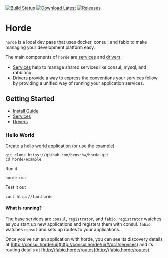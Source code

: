 [![Build Status](https://travis-ci.org/benschw/horde.svg?branch=master)](https://travis-ci.org/benschw/horde)
[![Download Latest](https://img.shields.io/badge/download-latest-blue.svg)](http://dl.fligl.io/artifacts/horde/horde_latest.gz)
[![Releases](https://img.shields.io/badge/download-release-blue.svg)](http://dl.fligl.io/#/horde)


# Horde

`horde` is a local dev paas that uses docker, consul, and fabio to make managing your development platform easy.

The main components of `horde` are [services](services.md) and [drivers](drivers.md):

* [Services](services.md) help to manage shared services like consul, mysql, and rabbitmq.
* [Drivers](drivers.md) provide a way to express the conventions your services follow by providing
  a unified way of running your application services.


## Getting Started 

* [Install Guide](install.md)
* [Services](services.md)
* [Drivers](drivers.md)


### Hello World
	
Create a hello world application (or use the [example](https://github.com/benschw/horde/tree/master/example))

	git clone https://github.com/benschw/horde.git
	cd horde/example

Run it
	
	horde run

Test it out

	curl http://foo.horde


#### What is running?


The base services are `consul`, `registrator`, and `fabio`.
`registrator` watches as you start up new applications and registers them with consul.
`fabio` watches `consul` and sets up routes to your applications.

Once you've run an application with horde, you can see its discovery details
at [http://consul.horde/ui](http://consul.horde/ui/#/dc1/services)
and its routing details at [http://fabio.horde/routes](http://fabio.horde/routes).

